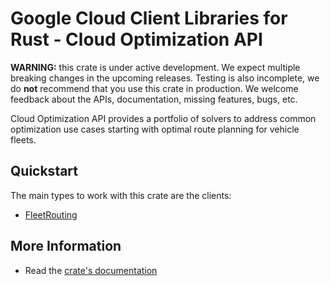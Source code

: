 # Google Cloud Client Libraries for Rust - Cloud Optimization API

<!-- Code generated by sidekick. DO NOT EDIT. -->

**WARNING:** this crate is under active development. We expect multiple breaking
changes in the upcoming releases. Testing is also incomplete, we do **not**
recommend that you use this crate in production. We welcome feedback about the
APIs, documentation, missing features, bugs, etc.

Cloud Optimization API provides a portfolio of solvers to address common
optimization use cases starting with optimal route planning for vehicle
fleets.

## Quickstart

The main types to work with this crate are the clients:

- [FleetRouting]

## More Information

- Read the [crate's documentation](https://docs.rs/google-cloud-optimization-v1/latest/google-cloud-optimization-v1)

[FleetRouting]: https://docs.rs/google-cloud-optimization-v1/latest/google_cloud_optimization_v1/client/struct.FleetRouting.html
